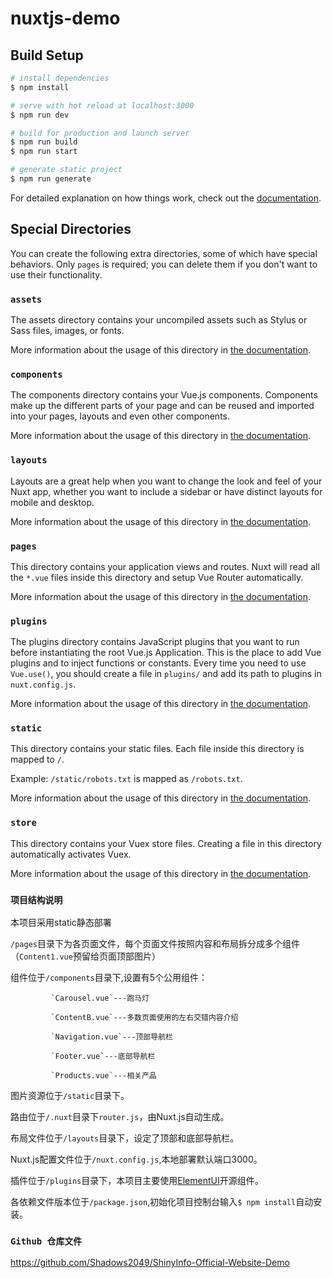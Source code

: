 # nuxtjs-demo

## Build Setup

```bash
# install dependencies
$ npm install

# serve with hot reload at localhost:3000
$ npm run dev

# build for production and launch server
$ npm run build
$ npm run start

# generate static project
$ npm run generate
```

For detailed explanation on how things work, check out the [documentation](https://nuxtjs.org).

## Special Directories

You can create the following extra directories, some of which have special behaviors. Only `pages` is required; you can delete them if you don't want to use their functionality.

### `assets`

The assets directory contains your uncompiled assets such as Stylus or Sass files, images, or fonts.

More information about the usage of this directory in [the documentation](https://nuxtjs.org/docs/2.x/directory-structure/assets).

### `components`

The components directory contains your Vue.js components. Components make up the different parts of your page and can be reused and imported into your pages, layouts and even other components.

More information about the usage of this directory in [the documentation](https://nuxtjs.org/docs/2.x/directory-structure/components).

### `layouts`

Layouts are a great help when you want to change the look and feel of your Nuxt app, whether you want to include a sidebar or have distinct layouts for mobile and desktop.

More information about the usage of this directory in [the documentation](https://nuxtjs.org/docs/2.x/directory-structure/layouts).


### `pages`

This directory contains your application views and routes. Nuxt will read all the `*.vue` files inside this directory and setup Vue Router automatically.

More information about the usage of this directory in [the documentation](https://nuxtjs.org/docs/2.x/get-started/routing).

### `plugins`

The plugins directory contains JavaScript plugins that you want to run before instantiating the root Vue.js Application. This is the place to add Vue plugins and to inject functions or constants. Every time you need to use `Vue.use()`, you should create a file in `plugins/` and add its path to plugins in `nuxt.config.js`.

More information about the usage of this directory in [the documentation](https://nuxtjs.org/docs/2.x/directory-structure/plugins).

### `static`

This directory contains your static files. Each file inside this directory is mapped to `/`.

Example: `/static/robots.txt` is mapped as `/robots.txt`.

More information about the usage of this directory in [the documentation](https://nuxtjs.org/docs/2.x/directory-structure/static).

### `store`

This directory contains your Vuex store files. Creating a file in this directory automatically activates Vuex.

More information about the usage of this directory in [the documentation](https://nuxtjs.org/docs/2.x/directory-structure/store).

### `项目结构说明`

本项目采用static静态部署

`/pages`目录下为各页面文件，每个页面文件按照内容和布局拆分成多个组件（`Content1.vue`预留给页面顶部图片）

组件位于`/components`目录下,设置有5个公用组件：

			 `Carousel.vue`---跑马灯

			 `ContentB.vue`---多数页面使用的左右交错内容介绍

			 `Navigation.vue`---顶部导航栏

			 `Footer.vue`---底部导航栏

			 `Products.vue`---相关产品

图片资源位于`/static`目录下。

路由位于`/.nuxt`目录下`router.js`，由Nuxt.js自动生成。

布局文件位于`/layouts`目录下，设定了顶部和底部导航栏。

Nuxt.js配置文件位于`/nuxt.config.js`,本地部署默认端口3000。

插件位于`/plugins`目录下，本项目主要使用[ElementUI](https://element.eleme.cn/#/zh-CN)开源组件。

各依赖文件版本位于`/package.json`,初始化项目控制台输入`$ npm install`自动安装。

### `Github 仓库文件`

https://github.com/Shadows2049/ShinyInfo-Official-Website-Demo
